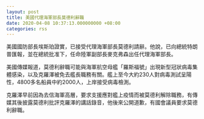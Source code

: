```yaml
---
layout: post
title: 美國代理海軍部長莫德利辭職
date: 2020-04-08 10:37:13.000000000 +08:00
categories: rss
---
```


美國國防部長埃斯珀證實，已接受代理海軍部長莫德利請辭。他說，已向總統特朗普匯報，並在總統批准下，任命陸軍副部長麥克弗森出任代理海軍部長。

美國傳媒報道，莫德利辭職可能與海軍航空母艦「羅斯福號」出現新型冠狀病毒集體感染，以及克羅澤被免去艦長職務有關。艦上至今大約230人對病毒測試呈陽性，4800多名船員中約2000人，上岸接受病毒檢測。

克羅澤早前因為去信海軍高層，要求支援應對艦上疫情而被莫德利解除職務，有傳媒其後披露莫德利批評克羅澤的講話錄音，他後來公開道歉，有國會議員要求莫德利辭職。
